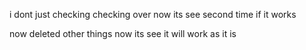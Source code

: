 i dont just checking
checking over now its see second time if it works

now deleted other things now its see it will work as it is
